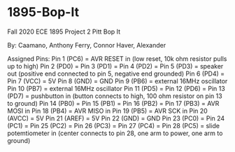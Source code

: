# 1895-Bop-It
Fall 2020
ECE 1895
Project 2
Pitt Bop It

By:
Caamano, Anthony
Ferry, Connor
Haver, Alexander

Assigned Pins:
Pin 1 (PC6) = AVR RESET in (low reset, 10k ohm resistor pulls up to high)
Pin 2 (PD0) =
Pin 3 (PD1) =
Pin 4 (PD2) =
Pin 5 (PD3) = speaker out (positive end connected to pin 5, negative end grounded)
Pin 6 (PD4) =
Pin 7 (VCC) = 5V
Pin 8 (GND) = GND
Pin 9 (PB6) = external 16MHz oscillator
Pin 10 (PB7) = external 16MHz oscillator
Pin 11 (PD5) =
Pin 12 (PD6) =
Pin 13 (PD7) = pushbutton in (button connects to high, 100 ohm resistor on pin 13 to ground)
Pin 14 (PB0) =
Pin 15 (PB1) =
Pin 16 (PB2) =
Pin 17 (PB3) = AVR MOSI in
Pin 18 (PB4) = AVR MISO in
Pin 19 (PB5) = AVR SCK in
Pin 20 (AVCC) = 5V
Pin 21 (AREF) = 5V
Pin 22 (GND) = GND
Pin 23 (PC0) =
Pin 24 (PC1) =
Pin 25 (PC2) =
Pin 26 (PC3) =
Pin 27 (PC4) =
Pin 28 (PC5) = slide potemtiometer in (center connects to pin 28, one arm to power, one arm to ground) 
